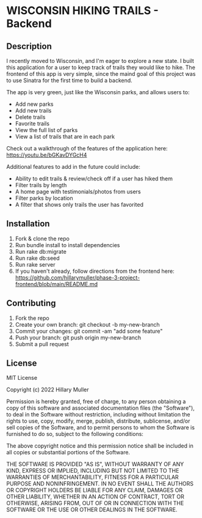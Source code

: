 # WISCONSIN HIKING TRAILS - Backend

## Description
I recently moved to Wisconsin, and I'm eager to explore a new state. I built this application for a user to keep track of trails they would like to hike. The frontend of this app is very simple, since the maind goal of this project was to use Sinatra for the first time to build a backend.

The app is very green, just like the Wisconsin parks, and allows users to:
- Add new parks
- Add new trails
- Delete trails
- Favorite trails
- View the full list of parks
- View a list of trails that are in each park

Check out a walkthrough of the features of the application here: https://youtu.be/bGKavDYGcH4


Additional features to add in the future could include:
- Ability to edit trails & review/check off if a user has hiked them
- Filter trails by length
- A home page with testimonials/photos from users
- Filter parks by location
- A filter that shows only trails the user has favorited

## Installation
1. Fork & clone the repo
2. Run bundle install to install dependencies
3. Run rake db:migrate
5. Run rake db:seed
6. Run rake server
7. If you haven't already, follow directions from the frontend here: https://github.com/hillarymuller/phase-3-project-frontend/blob/main/README.md

## Contributing
1. Fork the repo
2. Create your own branch: git checkout -b my-new-branch
3. Commit your changes: git commit -am "add some feature"
4. Push your branch: git push origin my-new-branch
5. Submit a pull request

## License
MIT License

Copyright (c) 2022 Hillary Muller

Permission is hereby granted, free of charge, to any person obtaining a copy
of this software and associated documentation files (the "Software"), to deal
in the Software without restriction, including without limitation the rights
to use, copy, modify, merge, publish, distribute, sublicense, and/or sell
copies of the Software, and to permit persons to whom the Software is
furnished to do so, subject to the following conditions:

The above copyright notice and this permission notice shall be included in all
copies or substantial portions of the Software.

THE SOFTWARE IS PROVIDED "AS IS", WITHOUT WARRANTY OF ANY KIND, EXPRESS OR
IMPLIED, INCLUDING BUT NOT LIMITED TO THE WARRANTIES OF MERCHANTABILITY,
FITNESS FOR A PARTICULAR PURPOSE AND NONINFRINGEMENT. IN NO EVENT SHALL THE
AUTHORS OR COPYRIGHT HOLDERS BE LIABLE FOR ANY CLAIM, DAMAGES OR OTHER
LIABILITY, WHETHER IN AN ACTION OF CONTRACT, TORT OR OTHERWISE, ARISING FROM,
OUT OF OR IN CONNECTION WITH THE SOFTWARE OR THE USE OR OTHER DEALINGS IN THE
SOFTWARE.

